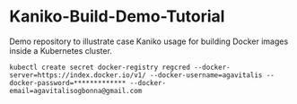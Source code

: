 # Kaniko-Build-Demo-Tutorial

Demo repository to illustrate case Kaniko usage for building Docker images inside a Kubernetes cluster.

`kubectl create secret docker-registry regcred --docker-server=https://index.docker.io/v1/ --docker-username=agavitalis --docker-password=************* --docker-email=agavitalisogbonna@gmail.com`
